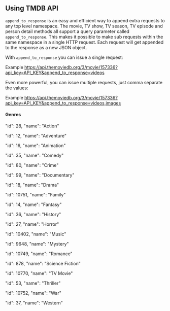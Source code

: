 ## Using TMDB API

<code>append_to_response</code> is an easy and efficient way to append extra requests to any top level namespace. The movie, TV show, TV season, TV episode and person detail methods all support a query parameter called <code>append_to_response</code>. This makes it possible to make sub requests within the same namespace in a single HTTP request. Each request will get appended to the response as a new JSON object.

With <code>append_to_response</code> you can issue a single request:

Example
https://api.themoviedb.org/3/movie/157336?api_key=API_KEY&append_to_response=videos

Even more powerful, you can issue multiple requests, just comma separate the values:

Example
https://api.themoviedb.org/3/movie/157336?api_key=API_KEY&append_to_response=videos,images

#### Genres

"id": 28,
"name": "Action"

"id": 12,
"name": "Adventure"

"id": 16,
"name": "Animation"

"id": 35,
"name": "Comedy"

"id": 80,
"name": "Crime"

"id": 99,
"name": "Documentary"

"id": 18,
"name": "Drama"

"id": 10751,
"name": "Family"

"id": 14,
"name": "Fantasy"

"id": 36,
"name": "History"

"id": 27,
"name": "Horror"

"id": 10402,
"name": "Music"

"id": 9648,
"name": "Mystery"

"id": 10749,
"name": "Romance"

"id": 878,
"name": "Science Fiction"

"id": 10770,
"name": "TV Movie"

"id": 53,
"name": "Thriller"

"id": 10752,
"name": "War"

"id": 37,
"name": "Western"
